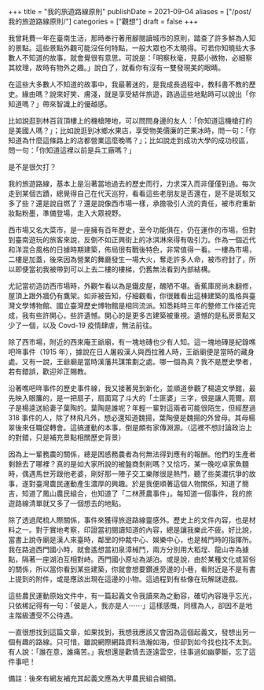 +++
title = "我的旅遊路線原則"
publishDate = 2021-09-04
aliases = ["/post/我的旅遊路線原則/"]
categories = ["觀想"]
draft = false
+++

我曾耗費一年在臺南生活，那時奉行著用腳閱讀城市的原則，踏查了許多鮮為人知的景點。這些景點外觀可能沒任何特點，一般大眾也不太曉得。可若你知曉些大多數人不知道的故事，就會覺很有意思。可說是：「明察秋毫，見藐小微物，必細察其紋理，故時有物外之趣。」說白了，就看你有沒有一雙發現美的眼睛。

在這些大多數人不知道的故事中，我最著迷的，是我成長過程中，教科書不教的歷史。緣由嗎？說來好笑、膚淺，就是享受結伴旅遊，路過這些地點時可以說出「你知道嗎？」帶來智識上的優越感。

比如說逛到林百貨頂樓上的機槍陣地，可以問問身邊的友人：「你知道這機槍打的是美國人嗎？」；比如說逛到冰鄉水果店，享受物美價廉的芒果冰時，問一句：「你知道為什麼這條路上的店都營業這麼晚嗎？」；比如說走到成功大學的成功校區，問一句：「你知道這裡以前是兵工廠嗎？」

是不是很欠打？

我的旅遊路線，基本上是沿著當地過去的歷史而行，力求深入而非僅僅到過。每次走到某個古蹟，總覺得自己在代天巡狩，看看這些老朋友是否還在，是不是斑駁又多了些？還是說自燃了？還是說像西市場一樣，承擔吸引人流的責任，被市府重新妝點粉墨，準備登場，走入大眾視野。

西市場又名大菜市，是一座擁有百年歷史，至今功能俱在，仍在運作的市場，但對到臺南遊玩的旅客來說，反倒不如正興街上的冰淇淋來得有吸引力。作為一個近代和洋混合風格的日據時期建築，佈局很有戰後特色，非常值得一看。一樓為市場，二樓是加蓋，後來因為營業的舞廳發生一場大火，奪走許多人命，被市府封了，所以即便當初我被帶到可以上去二樓的樓梯，仍舊無法看到內部結構。

尤記當初造訪西市場時，外觀乍看以為是鐵皮屋，醜陋不堪。香蕉庫房尚未翻修，屋頂上跟外牆仍有鷹架。如非被告知，仔細觀看，你很難看出這棟建築的風格與臺灣文學博物館、國立臺灣歷史博物館是相同流派。知悉耗時三年的整修工作接近完成，我有些許開心，些許遺憾。開心的是更多古建築被重視。遺憾的是私房景點又少了一個，以及 Covd-19 疫情肆虐，無法前往。

除了西市場，附近的西來庵王爺廟，有一塊地磚也少有人知。這一塊地磚是紀錄噍吧哖事件（1915 年），據說在日人屠殺漢人與西拉雅人時，王爺廟便是當時的藏身處。又有一說，王爺廟是當時漢藩共謀策劃之處。哪一個為真？我不是歷史學者，若有錯誤，歡迎斧正賜教。

沿著噍吧哖事件的歷史事件線，我又接著晃到新化，並順道參觀了楊逵文學館，最先映入眼簾的，是一把扇子，扇面寫了斗大的「土匪婆」三字，很是讓人莞爾。扇子是楊逵送給妻子葉陶的。葉陶是誰呢？年輕一輩對這兩者可能很陌生，但經歷過 318 事件的人，除了林飛凡外，想必還知道魏揚，葉陶便是魏揚的外曾母。其母楊翠後來任職促轉會。這搞運動的本事，倒是頗有家傳淵源。（這裡不想討論政治上的對錯，只是補充景點相關歷史背景）

因為上一輩務農的關係，總是困惑務農者為何無法得到應有的報酬。他們的生產者剩餘去了哪裡？真的是如大家所說的被盤商剝削嗎？又恰巧，某一晚吃卓家魚麵時，偶遇馬世芳跟他老婆，剛好那一陣子交工樂隊很是熱門，聽了些美濃抗爭的故事，遂對臺灣農民運動產生濃厚的興趣。於是我便順著這個人物關係，知道了簡吉，知道了鳳山農民組合，也知道了「二林蔗農事件」。每知道一個事件，我的旅遊路線清單就又多了一個想去的地點。

除了透過爬梳人際關係，事件來獲得旅遊路線靈感外。歷史上的文件內容，也是材料之一。對于實地考察，印證當初閱讀知道的內容，總是讓我樂此不疲。好比說，當書上說寺廟是漢人來臺時，鄰里的仲裁中心、娛樂中心，也是械鬥時的指揮所。我在路過西門國小時，就會遙想當初泉漳械鬥，兩方分別用大稻埕、龍山寺為據點，隔著一座湖泊互相對峙。西門國小原址為湖泊。或是說，由於某種文化或習俗的關係，所以當你看到某些建築，你就會想要鑽進旁邊的小巷，看附近是不是有書上提到的附件，或是應該出現在這邊的小物。這過程到有些像在玩解謎遊戲。

這些農民運動原始文件中，有一篇起義文令我讀來為之動容，確切內容幾乎忘光，只依稀記得有一句：「佊是人，我亦是人⋯⋯」這樣感慨，同樣為人，卻因不是地主階級遭受不公待遇。

一直很想找到這篇文章，如果找到，我想我應該又會因為這個起義文，發想出另一個有趣的路線。只可惜，雖說網際網路資料浩瀚如海，但卻到如今找也找不太到。有人說：「誰在意，誰痛苦。」我想還是歡情去逐遠雲空，往事過如幽夢斷，忘了這件事吧！

備註：後來有網友補充其起義文應為大甲農民組合綱領。
